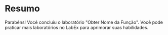 # Resumo

Parabéns! Você concluiu o laboratório "Obter Nome da Função". Você pode praticar mais laboratórios no LabEx para aprimorar suas habilidades.
